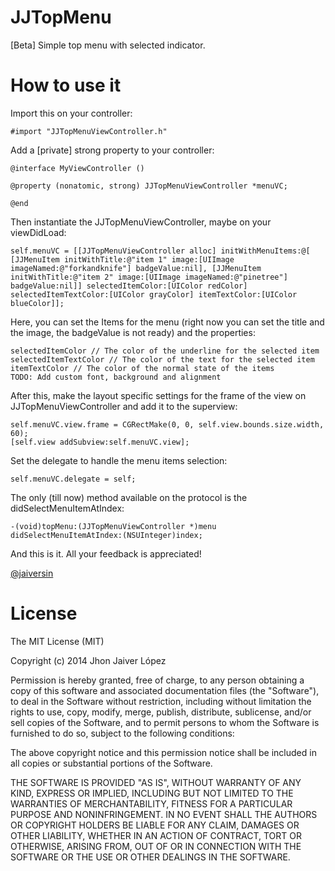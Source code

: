 JJTopMenu
=========

[Beta] Simple top menu with selected indicator.

How to use it
=============

Import this on your controller:

    #import "JJTopMenuViewController.h"

Add a [private] strong property to your controller:

    @interface MyViewController ()

    @property (nonatomic, strong) JJTopMenuViewController *menuVC;

    @end


Then instantiate the JJTopMenuViewController, maybe on your viewDidLoad:

    self.menuVC = [[JJTopMenuViewController alloc] initWithMenuItems:@[ [JJMenuItem initWithTitle:@"item 1" image:[UIImage imageNamed:@"forkandknife"] badgeValue:nil], [JJMenuItem initWithTitle:@"item 2" image:[UIImage imageNamed:@"pinetree"] badgeValue:nil]] selectedItemColor:[UIColor redColor] selectedItemTextColor:[UIColor grayColor] itemTextColor:[UIColor blueColor]];

Here, you can set the Items for the menu (right now you can set the title and the image, the badgeValue is not ready) and the properties:

    selectedItemColor // The color of the underline for the selected item
    selectedItemTextColor // The color of the text for the selected item
    itemTextColor // The color of the normal state of the items
    TODO: Add custom font, background and alignment

After this, make the layout specific settings for the frame of the view on JJTopMenuViewController and add it to the superview:

    self.menuVC.view.frame = CGRectMake(0, 0, self.view.bounds.size.width, 60);
    [self.view addSubview:self.menuVC.view];

Set the delegate to handle the menu items selection:

    self.menuVC.delegate = self;


The only (till now) method available on the protocol is the didSelectMenuItemAtIndex:

    -(void)topMenu:(JJTopMenuViewController *)menu didSelectMenuItemAtIndex:(NSUInteger)index;
    

And this is it. All your feedback is appreciated!



[@jaiversin](https://twitter.com/jaiversin "Twitt me!")


License
=======

The MIT License (MIT)

Copyright (c) 2014 Jhon Jaiver López

Permission is hereby granted, free of charge, to any person obtaining a copy of
this software and associated documentation files (the "Software"), to deal in
the Software without restriction, including without limitation the rights to
use, copy, modify, merge, publish, distribute, sublicense, and/or sell copies of
the Software, and to permit persons to whom the Software is furnished to do so,
subject to the following conditions:

The above copyright notice and this permission notice shall be included in all
copies or substantial portions of the Software.

THE SOFTWARE IS PROVIDED "AS IS", WITHOUT WARRANTY OF ANY KIND, EXPRESS OR
IMPLIED, INCLUDING BUT NOT LIMITED TO THE WARRANTIES OF MERCHANTABILITY, FITNESS
FOR A PARTICULAR PURPOSE AND NONINFRINGEMENT. IN NO EVENT SHALL THE AUTHORS OR
COPYRIGHT HOLDERS BE LIABLE FOR ANY CLAIM, DAMAGES OR OTHER LIABILITY, WHETHER
IN AN ACTION OF CONTRACT, TORT OR OTHERWISE, ARISING FROM, OUT OF OR IN
CONNECTION WITH THE SOFTWARE OR THE USE OR OTHER DEALINGS IN THE SOFTWARE.
